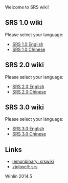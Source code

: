 Welcome to SRS wiki!

## SRS 1.0 wiki

Please select your language:
* [SRS 1.0 English][en1]
* [SRS 1.0 Chinese][cn1]

## SRS 2.0 wiki

Please select your language:
* [SRS 2.0 English][en2]
* [SRS 2.0 Chinese][cn2]

## SRS 3.0 wiki

Please select your language:
* [SRS 3.0 English][en3]
* [SRS 3.0 Chinese][cn3]

## Links

* [lemonbinary: srswiki](http://blog.csdn.net/lemonbinary/article/details/48574739)
* [zjqlovell: srs](http://blog.csdn.net/zjqlovell/article/category/5710003)

Winlin 2014.5

[en1]: https://github.com/simple-rtmp-server/srs/wiki/v1_EN_Home
[cn1]: https://github.com/simple-rtmp-server/srs/wiki/v1_CN_Home
[en2]: https://github.com/simple-rtmp-server/srs/wiki/v2_EN_Home
[cn2]: https://github.com/simple-rtmp-server/srs/wiki/v2_CN_Home
[en3]: https://github.com/simple-rtmp-server/srs/wiki/v3_EN_Home
[cn3]: https://github.com/simple-rtmp-server/srs/wiki/v3_CN_Home
